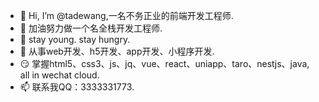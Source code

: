 - 👋 Hi, I’m @tadewang,一名不务正业的前端开发工程师.
- 👀 加油努力做一个名全栈开发工程师.
- 🌱 stay young. stay hungry.
- 💞️ 从事web开发、h5开发、app开发、小程序开发.
- 😏 掌握html5、css3、js、jq、vue、react、uniapp、taro、nestjs、java, all in wechat cloud.
- 📫 联系我QQ：3333331773.
